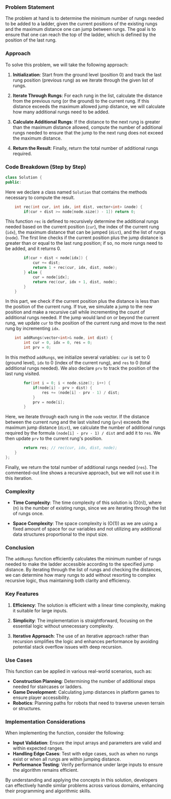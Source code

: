 ### Problem Statement

The problem at hand is to determine the minimum number of rungs needed to be added to a ladder, given the current positions of the existing rungs and the maximum distance one can jump between rungs. The goal is to ensure that one can reach the top of the ladder, which is defined by the position of the last rung.

### Approach

To solve this problem, we will take the following approach:

1. **Initialization**: Start from the ground level (position 0) and track the last rung position (previous rung) as we iterate through the given list of rungs.

2. **Iterate Through Rungs**: For each rung in the list, calculate the distance from the previous rung (or the ground) to the current rung. If this distance exceeds the maximum allowed jump distance, we will calculate how many additional rungs need to be added.

3. **Calculate Additional Rungs**: If the distance to the next rung is greater than the maximum distance allowed, compute the number of additional rungs needed to ensure that the jump to the next rung does not exceed the maximum distance.

4. **Return the Result**: Finally, return the total number of additional rungs required.

### Code Breakdown (Step by Step)

```cpp
class Solution {
public:
```
Here we declare a class named `Solution` that contains the methods necessary to compute the result.

```cpp
    int rec(int cur, int idx, int dist, vector<int> &node) {
        if(cur + dist >= node[node.size() - 1]) return 0;
```
This function `rec` is defined to recursively determine the additional rungs needed based on the current position (`cur`), the index of the current rung (`idx`), the maximum distance that can be jumped (`dist`), and the list of rungs (`node`). The first line checks if the current position plus the jump distance is greater than or equal to the last rung position; if so, no more rungs need to be added, and it returns 0.

```cpp
        if(cur + dist < node[idx]) {
            cur += dist;
            return 1 + rec(cur, idx, dist, node);
        } else {
            cur = node[idx];
            return rec(cur, idx + 1, dist, node);
        }
    }
```
In this part, we check if the current position plus the distance is less than the position of the current rung. If true, we simulate a jump to the new position and make a recursive call while incrementing the count of additional rungs needed. If the jump would land on or beyond the current rung, we update `cur` to the position of the current rung and move to the next rung by incrementing `idx`.

```cpp
    int addRungs(vector<int>& node, int dist) {
        int cur = 0, idx = 0, res = 0;
        int prv = 0;
```
In this method `addRungs`, we initialize several variables: `cur` is set to 0 (ground level), `idx` to 0 (index of the current rung), and `res` to 0 (total additional rungs needed). We also declare `prv` to track the position of the last rung visited.

```cpp
        for(int i = 0; i < node.size(); i++) {
            if(node[i] - prv > dist) {
                res += (node[i] - prv - 1) / dist;
            }
            prv = node[i];
        }
```
Here, we iterate through each rung in the `node` vector. If the distance between the current rung and the last visited rung (`prv`) exceeds the maximum jump distance (`dist`), we calculate the number of additional rungs required by the formula `(node[i] - prv - 1) / dist` and add it to `res`. We then update `prv` to the current rung's position.

```cpp
        return res; // rec(cur, idx, dist, node);
    }
};
```
Finally, we return the total number of additional rungs needed (`res`). The commented-out line shows a recursive approach, but we will not use it in this iteration.

### Complexity

- **Time Complexity**: The time complexity of this solution is \(O(n)\), where \(n\) is the number of existing rungs, since we are iterating through the list of rungs once.

- **Space Complexity**: The space complexity is \(O(1)\) as we are using a fixed amount of space for our variables and not utilizing any additional data structures proportional to the input size.

### Conclusion

The `addRungs` function efficiently calculates the minimum number of rungs needed to make the ladder accessible according to the specified jump distance. By iterating through the list of rungs and checking the distances, we can determine how many rungs to add without resorting to complex recursive logic, thus maintaining both clarity and efficiency.

### Key Features

1. **Efficiency**: The solution is efficient with a linear time complexity, making it suitable for large inputs.

2. **Simplicity**: The implementation is straightforward, focusing on the essential logic without unnecessary complexity.

3. **Iterative Approach**: The use of an iterative approach rather than recursion simplifies the logic and enhances performance by avoiding potential stack overflow issues with deep recursion.

### Use Cases

This function can be applied in various real-world scenarios, such as:

- **Construction Planning**: Determining the number of additional steps needed for staircases or ladders.
- **Game Development**: Calculating jump distances in platform games to ensure player accessibility.
- **Robotics**: Planning paths for robots that need to traverse uneven terrain or structures.

### Implementation Considerations

When implementing the function, consider the following:

- **Input Validation**: Ensure the input arrays and parameters are valid and within expected ranges.
- **Handling Edge Cases**: Test with edge cases, such as when no rungs exist or when all rungs are within jumping distance.
- **Performance Testing**: Verify performance under large inputs to ensure the algorithm remains efficient.

By understanding and applying the concepts in this solution, developers can effectively handle similar problems across various domains, enhancing their programming and algorithmic skills.
